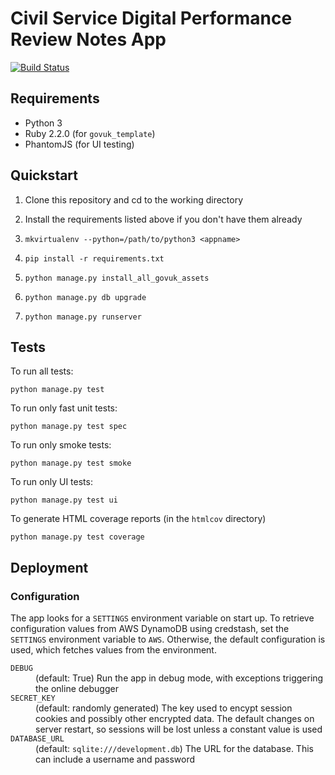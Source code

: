 # Civil Service Digital Performance Review Notes App

[![Build Status](https://travis-ci.org/crossgovernmentservices/csd-notes.svg)](https://travis-ci.org/crossgovernmentservices/csd-notes)


## Requirements

- Python 3
- Ruby 2.2.0 (for `govuk_template`)
- PhantomJS (for UI testing)


## Quickstart

1. Clone this repository and cd to the working directory

2. Install the requirements listed above if you don't have them already

3. `mkvirtualenv --python=/path/to/python3 <appname>`

4. `pip install -r requirements.txt`

5. `python manage.py install_all_govuk_assets`

6. `python manage.py db upgrade`

7. `python manage.py runserver`


## Tests

To run all tests:
```
python manage.py test
```

To run only fast unit tests:
```
python manage.py test spec
```

To run only smoke tests:
```
python manage.py test smoke
```

To run only UI tests:
```
python manage.py test ui
```

To generate HTML coverage reports (in the `htmlcov` directory)
```
python manage.py test coverage
```


## Deployment

### Configuration

The app looks for a `SETTINGS` environment variable on start up.  To retrieve
configuration values from AWS DynamoDB using credstash, set the `SETTINGS`
environment variable to `AWS`.  Otherwise, the default configuration is used,
which fetches values from the environment.

<dl>
  <dt><code>DEBUG</code></dt>
  <dd>(default: True) Run the app in debug mode, with exceptions triggering
  the online debugger</dd>

  <dt><code>SECRET_KEY</code></dt>
  <dd>(default: randomly generated) The key used to encypt session cookies and
  possibly other encrypted data. The default changes on server restart, so
  sessions will be lost unless a constant value is used</dd>

  <dt><code>DATABASE_URL</code></dt>
  <dd>(default: <code>sqlite:///development.db</code>) The URL for the database.
  This can include a username and password</dd>
</dl>
